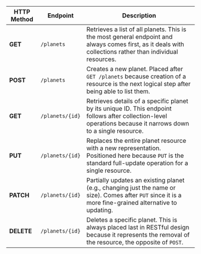 | HTTP Method | Endpoint        | Description                                                                                                                                                    |
| ----------- | --------------- | -------------------------------------------------------------------------------------------------------------------------------------------------------------- |
| **GET**     | `/planets`      | Retrieves a list of all planets. This is the most general endpoint and always comes first, as it deals with collections rather than individual resources.      |
| **POST**    | `/planets`      | Creates a new planet. Placed after `GET /planets` because creation of a resource is the next logical step after being able to list them.                       |
| **GET**     | `/planets/{id}` | Retrieves details of a specific planet by its unique ID. This endpoint follows after collection-level operations because it narrows down to a single resource. |
| **PUT**     | `/planets/{id}` | Replaces the entire planet resource with a new representation. Positioned here because `PUT` is the standard full-update operation for a single resource.      |
| **PATCH**   | `/planets/{id}` | Partially updates an existing planet (e.g., changing just the name or size). Comes after `PUT` since it is a more fine-grained alternative to updating.        |
| **DELETE**  | `/planets/{id}` | Deletes a specific planet. This is always placed last in RESTful design because it represents the removal of the resource, the opposite of `POST`.             |
